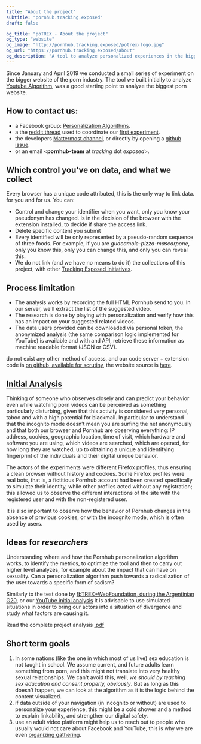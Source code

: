 ```yaml
---
title: "About the project"
subtitle: "pornhub.tracking.exposed"
draft: false

og_title: "poTREX - About the project"
og_type: "website"
og_image: "http://pornhub.tracking.exposed/potrex-logo.jpg"
og_url: "https://pornhub.tracking.exposed/about"
og_description: "A tool to analyze personalized experiences in the biggest website in the porn industry"
---
```


Since January and April 2019 we conducted a small series of experiment on the bigger website of the porn industry. The tool we built initially to analyze [Youtube Algorithm](https://youtube.tracking.exposed), was a good starting point to analyze the biggest porn website.

## How to contact us:

  * a Facebook group: [Personalization Algorithms](https://www.facebook.com/personalizationalgorithm).
  * a the [reddit thread](#) used to coordinate our [first experiment](potest/1).
  * the developers [Mattermost channel](https://chat.securitywithoutborders.org/community/channels/trackingexposed), or directly by opening a [github issue](https://github.com/tracking-exposed/potrex/issues).
  * or an email <**pornhub-team** at *tracking* dot *exposed*>.

## Which control you've on data, and what we collect

Every browser has a unique code attributed, this is the only way to link data. for you and for us. You can:

* Control and change your identifier when you want, only you know your pseudonym has changed. Is in the decision of the browser with the extension installed, to decide if share the access link.
* Delete specific content you submit
* Every identified will be only represented by a pseudo-random sequence of three foods. For example, if you are *guacamole-pizza-mascarpone*, only you know this, only you can change this, and only you can reveal this.
* We do not link (and we have no means to do it) the collections of this project, with other [Tracking Exposed initiatives](https://tracking.exposed/connect).

## Process limitation

* The analysis works by recording the full HTML Pornhub send to you. In our server, we'll extract the list of the suggested video.
* The research is done by playing with personalization and verify how this has an impact on your suggested related videos.
* The data users provided can be downloaded via personal token, the anonymized analysis (the same comparison logic implemented for YouTube) is available and with and API, retrieve these information as machine readable format (JSON or CSV).

do not exist any other method of access, and our code server + extension code is [on github, available for scrutiny](https://github.com/tracking.exposed/potrex), the website source is [here](https://github.com/tracking-exposed/pornhub.tracking.exposed).

## [Initial Analysis](/project-analysis/)

Thinking of someone who observes closely and can predict your behavior even while watching porn videos can be perceived as something particularly disturbing, given that this activity is considered very personal, taboo and with a high potential for blackmail. In particular to understand that the incognito mode doesn’t mean you are surfing the net anonymously and that both our browser and Pornhub are observing everything: IP address, cookies, geographic location, time of visit, which hardware and software you are using, which videos are searched, which are opened, for how long they are watched, up to obtaining a unique and identifying fingerprint of the individuals and their digital unique behavior.

The actors of the experiments were different Firefox profiles, thus ensuring a clean browser without history and cookies. Some Firefox profiles were real bots, that is, a fictitious Pornhub account had been created specifically to simulate their identity, while other profiles acted without any registration; this allowed us to observe the different interactions of the site with the registered user and with the non-registered user.

It is also important to observe how the behavior of Pornhub changes in the absence of previous cookies, or with the incognito mode, which is often used by users.

## Ideas for _researchers_

Understanding where and how the Pornhub personalization algorithm works, to identify the metrics, to optimize the tool and then to carry out higher level analyzes, for example about the impact that can have on sexuality. Can a personalization algorithm push towards a radicalization of the user towards a specific form of sadism?

Similarly to the test done by [fbTREX+WebFoundation, during the Argentinian G20](https://webfoundation.org/research/the-invisible-curation-of-content-facebooks-news-feed-and-our-information-diets/), or our [YouTube initial analysis](https://youtube.tracking.exposed/results) it is advisable to use simulated situations in order to bring our actors into a situation of divergence and study what factors are causing it.

Read the complete project analysis [.pdf](https://github.com/tracking-exposed/presentation/raw/master/poTREX%20-%20initial%20analysis%20-%202019%20-%20v1.0.pdf)

## Short term goals

1. In some nations (like the one in which most of us live) sex education is not taught in school. We assume current, and future adults learn something from porn, and this might not translate into very healthy sexual relationships. We can't avoid this, well, _we should by teaching sex education and consent properly, obviously_. But as long as this doesn't happen, we can look at the algorithm as it is the logic behind the content visualized.
2. if data outside of your navigation (in incognito or without) are used to personalize your experience, this might be a cold shower and a method to explain linkability, and strengthen our digital safety.
3. use an adult video platform might help us to reach out to people who usually would not care about Facebook and YouTube, this is why we are even [organizing gathering](/tordimatti).
